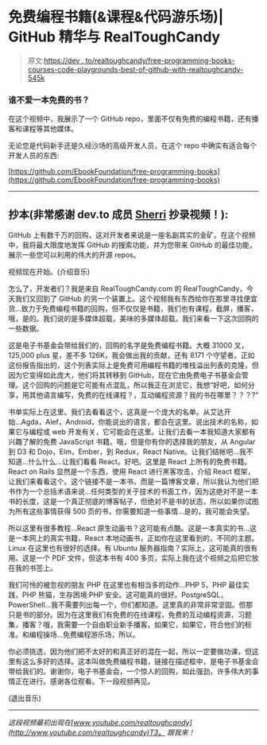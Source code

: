 # 免费编程书籍(&课程&代码游乐场)| GitHub 精华与 RealToughCandy

> 原文:[https://dev . to/realtoughcandy/free-programming-books-courses-code-playgrounds-best-of-github-with-realtoughcandy-545k](https://dev.to/realtoughcandy/free-programming-books-courses-code-playgrounds-best-of-github-with-realtoughcandy-545k)

### [](#who-doesnt-love-a-free-book)谁不爱一本免费的书？

在这个视频中，我展示了一个 GitHub repo，里面不仅有免费的编程书籍，还有播客和课程等其他媒体。

无论您是代码新手还是久经沙场的高级开发人员，在这个 repo 中确实有适合每个开发人员的东西:

[https://github.com/EbookFoundation/free-programming-books](https://github.com/EbookFoundation/free-programming-books)

* * *

## [](#transcript-huge-thank-you-to-devto-member-sherri-for-transcribing-the-video)抄本(非常感谢 dev.to 成员 [Sherri](https://dev.to/sherribooher) 抄录视频！):

GitHub 上有数千万的回购，这对开发者来说是一座名副其实的金矿。在这个视频中，我将最大限度地发挥 GitHub 的搜索功能，并为您带来 GitHub 的最佳功能，展示一些您可以利用的伟大的开源 repos。

视频现在开始。(介绍音乐)

怎么了，开发者们？我是来自 RealToughCandy.com 的 RealToughCandy，今天我们又回到了 GitHub 的另一个装置上。这个视频我有东西给你在那里寻找便宜货...致力于免费编程书籍的回购，但不仅仅是书籍，我们也有课程，截屏，播客，哦，是的。我们说的是多媒体超载，美味的多媒体超载。我们来看一下这次回购的一些数据。

这是电子书基金会带给我们的，回购的名字是免费编程书籍。大概 31000 叉，125,000 plus 星，差不多 126K，我会做出我的贡献，还有 8171 个守望者。正如这份报告指出的，这个列表实际上是免费可用编程书籍的堆栈溢出列表的克隆，但因为它变得如此庞大，他们将其转移到 GitHub，现在它由免费电子书基金会管理。这个回购的问题是它可能有点混乱，所以我正在浏览它，我想“好吧，如何分享，用其他语言编写，免费的在线课程？，互动编程资源？我的书在哪里？？？?"

书单实际上在这里。我们去看看这个，这真是一个庞大的名单。从艾达开始...Agda，Alef，Android，你能说出的语言，都会在这里。说出技术的名称，如果它与编程或 web 开发有关，它可能会在这里。让我们去看一本我知道大家都有兴趣了解的免费 JavaScript 书籍。哦，但是你有你的选择我的朋友，从 Angular 到 D3 和 Dojo，Elm，Ember，到 Redux，React Native。让我们结帐吧...我不知道...什么什么...让我们看看 React。好吧。这里是 React 上所有的免费书籍。React on Rails 显然是一个东西，使用 React 进行黑客攻击，介绍 React 框架，让我们来看看这个。这个链接不是一本书，而是一篇博客文章，所以我认为他们把书作为一个总括术语来说...任何类型的关于技术的书面工作，因为这绝对不是一本书的长度，这是一个真正彻底的博客帖子，但绝对不是书的状态，所以如果你试图为所有这些事情获得 500 页的书，你需要知道一些事情...是的，我可能会失望。

所以这里有很多教程...React 原生动画书？这可能有点酷。这是一本真实的书...这是一本网上的真实书籍，React 本地动画书，正如你在这里看到的，不同的主题。Linux 在这里也有很好的选择。有 Ubuntu 服务器指南？实际上，这可能真的很有用。这是一个 PDF 文件，但这本书有 400 多页，实际上我在这个视频之后把它放在我的书签上。

我们可怜的被忽视的朋友 PHP 在这里也有相当多的动作...PHP 5，PHP 最佳实践，PHP 熊猫，生存困境:PHP 安全。这可能真的很好。PostgreSQL，PowerShell...我不需要列出每一个，你们都知道。这里真的非常非常坚固。但那只是书的部分。因为在这里我们有免费的在线课程，免费的互动编程资源，习题集，播客？哦，我需要一个自由职业新手播客。如果它，如果它，符合他们的标准。和编程操场...免费编程游乐场，所以。

你必须挑选，因为他们把不太好的和真正好的混在一起，所以一定要做功课，但这里有这么多好的选择。这本叫做免费编程书籍，链接在描述框中，是电子书基金会带给我们的。谢谢你，电子书基金会，一个惊人的回购，如此强劲，许多伟大的事情正在进行。感谢各位观看。下一段视频再见。

(退出音乐)

* * *

*这段视频最初出现在[www.youtube.com/realtoughcandy](http://www.youtube.com/realtoughcandy)T3。
跟我来！*